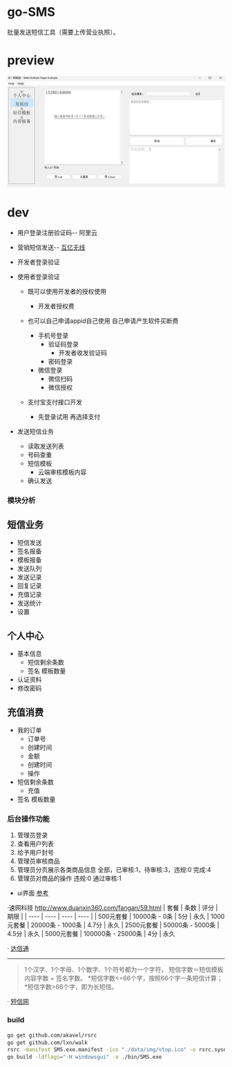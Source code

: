 # go-SMS
批量发送短信工具（需要上传营业执照）。

# preview
![preview](./image.png)


# dev
- 用户登录注册验证码-- 阿里云
- 营销短信发送-- [互亿无线](https://www.ihuyi.com/demo/sms_marketing/go.html)
- 开发者登录验证

- 使用者登录验证
  - 既可以使用开发者的授权使用
    - 开发者授权费
  
  - 也可以自己申请appid自己使用
    自己申请产生软件买断费
    - 手机号登录
      - 验证码登录
        - 开发者收发验证码
      - 密码登录
    - 微信登录
      - 微信扫码
      - 微信授权
  - 支付宝支付接口开发
    - 先登录试用 再选择支付

- 发送短信业务
  - 读取发送列表
  - 号码查重
  - 短信模板
    - 云端审核模板内容
  - 确认发送

### 模块分析
## 短信业务
  - 短信发送
  - 签名报备
  - 模板报备
  - 发送队列
  - 发送记录
  - 回复记录
  - 充值记录
  - 发送统计
  - 设置
## 个人中心
  - 基本信息
    - 短信剩余条数
    - 签名 模板数量
  - 认证资料
  - 修改密码
## 充值消费
  - 我的订单
    - 订单号
    - 创建时间
    - 金额
    - 创建时间
    - 操作
  - 短信剩余条数
    - 充值
  - 签名 模板数量
### 后台操作功能
  1. 管理员登录
  2. 查看用户列表
  3. 给予用户封号
  4. 管理员审核商品
  5. 管理员分页展示各类商品信息 全部，已审核:1，待审核:3，违规:0 完成:4
  6. 管理员对商品的操作 违规:0 通过审核:1


- ui界面 [参考](https://www.ihuyi.com/demo/sms_marketing/go.html)

·速网科技    http://www.duanxin360.com/fangan/59.html
  | 套餐 | 条数 | 评分 | 期限 |
  | ---- | ---- | ---- | ---- |
  | 500元套餐 |	10000条 - 0条 |	5分	| 永久
  | 1000元套餐 |	20000条 - 1000条 |	4.7分	| 永久
  | 2500元套餐 |	50000条 - 5000条 |	4.5分	| 永久
  | 5000元套餐 |	100000条 - 25000条 |	4分 | 永久

· [达信通](http://www.dxtong.com/support/49.html)
<hr/>

> 1个汉字、1个字母、1个数字、1个符号都为一个字符，
> 短信字数＝短信模板内容字数 + 签名字数。
> *短信字数<=66个字，按照66个字一条短信计算；
> *短信字数>66个字，即为长短信。


·  [短信网](http://sms.duanxin.com/admin/index.html#/industry/send/routine)


### build
```sh
go get github.com/akavel/rsrc
go get github.com/lxn/walk
rsrc -manifest SMS.exe.manifest -ico "./data/img/stop.ico" -o rsrc.syso
go build -ldflags="-H windowsgui" -o ./bin/SMS.exe
```
